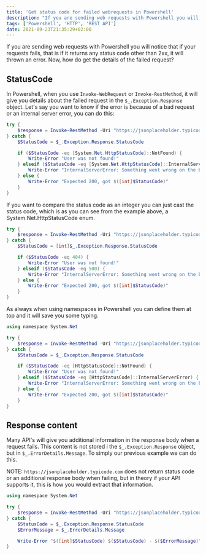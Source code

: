 ```yaml
---
title: 'Get status code for failed webrequests in Powershell'
description: "If you are sending web requests with Powershell you will notice that if your requests fails, that is if it returns any status code other than 2xx, it will thrown an error. Now, how do get the details of the failed request?"
tags: ['Powershell', 'HTTP', 'REST API']
date: 2021-09-23T21:35:29+02:00
---
```


If you are sending web requests with Powershell you will notice that if your requests fails, that is if it returns any status code other than 2xx, it will thrown an error. Now, how do get the details of the failed request?

## StatusCode

In Powershell, when you use `Invoke-WebRequest` or `Invoke-RestMethod`, it will give you details about the failed request in the `$_.Exception.Response` object. Let's say you want to know if the error is because of a bad request or an internal server error, you can do this:

```powershell
try {
    $response = Invoke-RestMethod -Uri "https://jsonplaceholder.typicode.com/users/11"
} catch {
    $StatusCode = $_.Exception.Response.StatusCode

    if ($StatusCode -eq [System.Net.HttpStatusCode]::NotFound) {
        Write-Error "User was not found!"
    } elseif ($StatusCode -eq [System.Net.HttpStatusCode]::InternalServerError) {
        Write-Error "InternalServerError: Something went wrong on the backend!"
    } else {
        Write-Error "Expected 200, got $([int]$StatusCode)"
    }
}
```

If you want to compare the status code as an integer you can just cast the status code, which is as you can see from the example above, a System.Net.HttpStatusCode enum.

```powershell
try {
    $response = Invoke-RestMethod -Uri "https://jsonplaceholder.typicode.com/users/11"
} catch {
    $StatusCode = [int]$_.Exception.Response.StatusCode

    if ($StatusCode -eq 404) {
        Write-Error "User was not found!"
    } elseif ($StatusCode -eq 500) {
        Write-Error "InternalServerError: Something went wrong on the backend!"
    } else {
        Write-Error "Expected 200, got $([int]$StatusCode)"
    }
}
```

As always when using namespaces in Powershell you can define them at top and it will save you some typing.

```powershell
using namespace System.Net

try {
    $response = Invoke-RestMethod -Uri "https://jsonplaceholder.typicode.com/users/11"
} catch {
    $StatusCode = $_.Exception.Response.StatusCode

    if ($StatusCode -eq [HttpStatusCode]::NotFound) {
        Write-Error "User was not found!"
    } elseif ($StatusCode -eq [HttpStatusCode]::InternalServerError) {
        Write-Error "InternalServerError: Something went wrong on the backend!"
    } else {
        Write-Error "Expected 200, got $([int]$StatusCode)"
    }
}
```

## Response content

Many API's will give you additional information in the response body when a request fails. This content is not stored i the `$_.Exception.Response` object, but in `$_.ErrorDetails.Message`. To simply our previous example we can do this.

NOTE: `https://jsonplaceholder.typicode.com` does not return status code or an additional response body when failing, but in theory if your API supports it, this is how you would extract that information.

```powershell
using namespace System.Net

try {
    $response = Invoke-RestMethod -Uri "https://jsonplaceholder.typicode.com/users/0"
} catch {
    $StatusCode = $_.Exception.Response.StatusCode
    $ErrorMessage = $_.ErrorDetails.Message

    Write-Error "$([int]$StatusCode) $($StatusCode) - $($ErrorMessage)"
}
```
